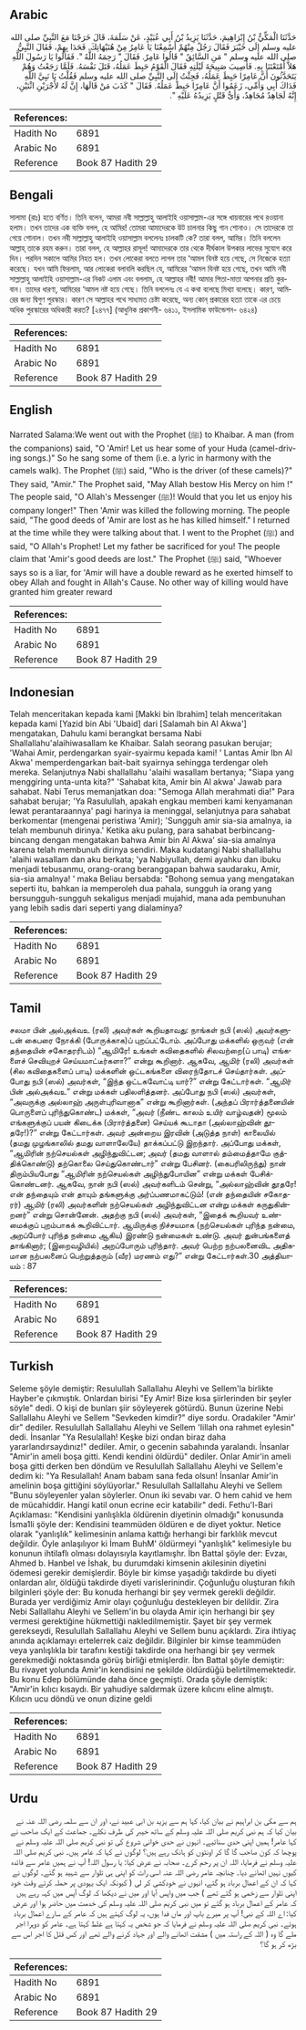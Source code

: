## Arabic


<div dir="rtl" lang="ar" style={{fontSize:'larger',backgroundColor:'#f8f9fa',padding:20}}>
حَدَّثَنَا الْمَكِّيُّ بْنُ إِبْرَاهِيمَ، حَدَّثَنَا يَزِيدُ بْنُ أَبِي عُبَيْدٍ، عَنْ سَلَمَةَ، قَالَ خَرَجْنَا مَعَ النَّبِيِّ صلى الله عليه وسلم إِلَى خَيْبَرَ فَقَالَ رَجُلٌ مِنْهُمْ أَسْمِعْنَا يَا عَامِرُ مِنْ هُنَيْهَاتِكَ‏.‏ فَحَدَا بِهِمْ، فَقَالَ النَّبِيُّ صلى الله عليه وسلم ‏"‏ مَنِ السَّائِقُ ‏"‏ قَالُوا عَامِرٌ‏.‏ فَقَالَ ‏"‏ رَحِمَهُ اللَّهُ ‏"‏‏.‏ فَقَالُوا يَا رَسُولَ اللَّهِ هَلاَّ أَمْتَعْتَنَا بِهِ‏.‏ فَأُصِيبَ صَبِيحَةَ لَيْلَتِهِ فَقَالَ الْقَوْمُ حَبِطَ عَمَلُهُ، قَتَلَ نَفْسَهُ‏.‏ فَلَمَّا رَجَعْتُ وَهُمْ يَتَحَدَّثُونَ أَنَّ عَامِرًا حَبِطَ عَمَلُهُ، فَجِئْتُ إِلَى النَّبِيِّ صلى الله عليه وسلم فَقُلْتُ يَا نَبِيَّ اللَّهِ فَدَاكَ أَبِي وَأُمِّي، زَعَمُوا أَنَّ عَامِرًا حَبِطَ عَمَلُهُ‏.‏ فَقَالَ ‏"‏ كَذَبَ مَنْ قَالَهَا، إِنَّ لَهُ لأَجْرَيْنِ اثْنَيْنِ، إِنَّهُ لَجَاهِدٌ مُجَاهِدٌ، وَأَىُّ قَتْلٍ يَزِيدُهُ عَلَيْهِ ‏"‏‏.‏
</div>
<div style={{backgroundColor:'#f8f9fa',padding:20, marginBottom: 10}}><table> <thead> <tr> <th>References:</th> <th></th> </tr> </thead> <tbody><tr><td>Hadith No</td><td>6891</td></tr><tr><td>Arabic No</td><td>6891</td></tr><tr><td>Reference</td><td>Book 87 Hadith 29</td></tr></tbody></table></div>

## Bengali


<div dir="ltr" lang="bn" style={{fontSize:'larger',backgroundColor:'#f8f9fa',padding:20}}>
সালামা (রাঃ) হতে বর্ণিত। তিনি বলেন, আমরা নবী সাল্লাল্লাহু আলাইহি ওয়াসাল্লাম-এর সঙ্গে খায়বারের পথে রওয়ানা হলাম। তখন তাদের এক ব্যক্তি বলল, হে আমির! তোমরা আমাদেরকে উট চালনার কিছু গান শোনাও। সে তাদেরকে তা গেয়ে শোনাল। তখন নবী সাল্লাল্লাহু আলাইহি ওয়াসাল্লাম বললেনঃ চালকটি কে? তারা বলল, আমির। তিনি বললেন আল্লাহ্ তাকে রহম করুন। তারা বলল, হে আল্লাহর রাসূল! আমাদেরকে তার থেকে দীর্ঘকাল উপকার লাভের সুযোগ করে দিন। পরদিন সকালে আমির নিহত হল। তখন লোকেরা বলতে লাগল তার ‘আমল বিনষ্ট হয়ে গেছে, সে নিজেকে হত্যা করেছে। যখন আমি ফিরলাম, আর লোকেরা বলাবলি করছিল যে, আমিরের ‘আমল বিনষ্ট হয়ে গেছে, তখন আমি নবী সাল্লাল্লাহু আলাইহি ওয়াসাল্লাম-এর নিকট এলাম এবং বললাম, হে আল্লাহর নবী! আমার পিতা-মাতা আপনার প্রতি কুরবান। তাদের ধারণা, আমিরের ‘আমল নষ্ট হয়ে গেছে। তিনি বললেনঃ যে এ কথা বলেছে মিথ্যা বলেছে। কারণ, আমিরের জন্য দ্বিগুণ পুরস্কার। কারণ সে আল্লাহর পথে সাধ্যমত চেষ্টা করেছে, অন্য কোন্ প্রকারের হত্যা তাকে এর চেয়ে অধিক পুরস্কারের অধিকারী করত? [২৪৭৭] (আধুনিক প্রকাশনী- ৬৪১১, ইসলামিক ফাউন্ডেশন- ৬৪২৪)
</div>
<div style={{backgroundColor:'#f8f9fa',padding:20, marginBottom: 10}}><table> <thead> <tr> <th>References:</th> <th></th> </tr> </thead> <tbody><tr><td>Hadith No</td><td>6891</td></tr><tr><td>Arabic No</td><td>6891</td></tr><tr><td>Reference</td><td>Book 87 Hadith 29</td></tr></tbody></table></div>

## English


<div dir="ltr" lang="en" style={{fontSize:'larger',backgroundColor:'#f8f9fa',padding:20}}>
Narrated Salama:We went out with the Prophet (ﷺ) to Khaibar. A man (from the companions) said, "O 'Amir! Let us hear some of your Huda (camel-driving songs.)" So he sang some of them (i.e. a lyric in harmony with the camels walk). The Prophet (ﷺ) said, "Who is the driver (of these camels)?" They said, "Amir." The Prophet said, "May Allah bestow His Mercy on him !" The people said, "O Allah's Messenger (ﷺ)! Would that you let us enjoy his company longer!" Then 'Amir was killed the following morning. The people said, "The good deeds of 'Amir are lost as he has killed himself." I returned at the time while they were talking about that. I went to the Prophet (ﷺ) and said, "O Allah's Prophet! Let my father be sacrificed for you! The people claim that 'Amir's good deeds are lost." The Prophet (ﷺ) said, "Whoever says so is a liar, for 'Amir will have a double reward as he exerted himself to obey Allah and fought in Allah's Cause. No other way of killing would have granted him greater reward
</div>
<div style={{backgroundColor:'#f8f9fa',padding:20, marginBottom: 10}}><table> <thead> <tr> <th>References:</th> <th></th> </tr> </thead> <tbody><tr><td>Hadith No</td><td>6891</td></tr><tr><td>Arabic No</td><td>6891</td></tr><tr><td>Reference</td><td>Book 87 Hadith 29</td></tr></tbody></table></div>

## Indonesian


<div dir="ltr" lang="id" style={{fontSize:'larger',backgroundColor:'#f8f9fa',padding:20}}>
Telah menceritakan kepada kami [Makki bin Ibrahim] telah menceritakan kepada kami [Yazid bin Abi 'Ubaid] dari [Salamah bin Al Akwa'] mengatakan, Dahulu kami berangkat bersama Nabi Shallallahu'alaihiwasallam ke Khaibar. Salah seorang pasukan berujar; 'Wahai Amir, perdengarkan syair-syairmu kepada kami! ' Lantas Amir Ibn Al Akwa' memperdengarkan bait-bait syairnya sehingga terdengar oleh mereka. Selanjutnya Nabi shallallahu 'alaihi wasallam bertanya; "Siapa yang menggiring unta-unta kita?" 'Sahabat kita, Amir bin Al akwa' Jawab para sahabat. Nabi Terus memanjatkan doa: "Semoga Allah merahmati dia!" Para sahabat berujar; 'Ya Rasulullah, apakah engkau memberi kami kenyamanan lewat perantaraannya' pagi harinya ia meninggal, selanjutnya para sahabat berkomentar (mengenai peristiwa 'Amir); 'Sungguh amir sia-sia amalnya, ia telah membunuh dirinya.' Ketika aku pulang, para sahabat berbincang-bincang dengan mengatakan bahwa Amir bin Al Akwa' sia-sia amalnya karena telah membunuh dirinya sendiri. Maka kudatangi Nabi shallallahu 'alaihi wasallam dan aku berkata; 'ya Nabiyullah, demi ayahku dan ibuku menjadi tebusanmu, orang-orang beranggapan bahwa saudaraku, Amir, sia-sia amalnya! ' maka Beliau bersabda: "Bohong semua yang mengatakan seperti itu, bahkan ia memperoleh dua pahala, sungguh ia orang yang bersungguh-sungguh sekaligus menjadi mujahid, mana ada pembunuhan yang lebih sadis dari seperti yang dialaminya?
</div>
<div style={{backgroundColor:'#f8f9fa',padding:20, marginBottom: 10}}><table> <thead> <tr> <th>References:</th> <th></th> </tr> </thead> <tbody><tr><td>Hadith No</td><td>6891</td></tr><tr><td>Arabic No</td><td>6891</td></tr><tr><td>Reference</td><td>Book 87 Hadith 29</td></tr></tbody></table></div>

## Tamil


<div dir="ltr" lang="ta" style={{fontSize:'larger',backgroundColor:'#f8f9fa',padding:20}}>
சலமா பின் அல்அக்வஉ (ரலி) அவர்கள் கூறியதாவது: நாங்கள் நபி (ஸல்) அவர்களுடன் கைபரை நோக்கி (போருக்காக)ப் புறப்பட்டோம். அப்போது மக்களில் ஒருவர் (என் தந்தையின் சகோதரரிடம்) “ஆமிரே! உங்கள் கவிதைகளில் சிலவற்றை(ப் பாடி) எங்களைச் செவியுறச் செய்யமாட்டீர்களா?” என்று கூறினார். ஆகவே, ஆமிர் (ரலி) அவர்கள் (சில கவிதைகளைப் பாடி) மக்களின் ஒட்டகங்களை விரைந்தோடச் செய்தார்கள். அப்போது நபி (ஸல்) அவர்கள், “இந்த ஒட்டகவோட்டி யார்?” என்று கேட்டார்கள். “ஆமிர் பின் அல்அக்வஉ” என்று மக்கள் பதிலளித்தனர். அப்போது நபி (ஸல்) அவர்கள், “அவருக்கு அல்லாஹ் அருள்புரிவானாக” என்று கூறினார்கள். (அந்தப் பிரார்த்தனையின் பொருளைப் புரிந்துகொண்ட) மக்கள், “அவர் (நீண்ட காலம் உயிர் வாழ்வதன்) மூலம் எங்களுக்குப் பயன் கிடைக்க (பிரார்த்தனை) செய்யக் கூடாதா (அல்லாஹ்வின் தூதரே!)?” என்று கேட்டார்கள். அவர் அன்றைய இரவின் (அடுத்த நாள்) காலையில் (தமது முழங்காலில் தமது வாளாலேயே) தாக்கப்பட்டு இறந்தார். அப்போது மக்கள், “ஆமிரின் நற்செயல்கள் அழிந்துவிட்டன; அவர் (தமது வாளால் தம்மைத்தாமே குத்திக்கொண்டு) தற்கொலை செய்துகொண்டார்” என்று பேசினர். (கைபரிலிருந்து) நான் திரும்பியபோது “ஆமிரின் நற்செயல்கள் அழிந்துபோயின” என்று மக்கள் பேசிக்கொண்டனர். ஆகவே, நான் நபி (ஸல்) அவர்களிடம் சென்று, “அல்லாஹ்வின் தூதரே! என் தந்தையும் என் தாயும் தங்களுக்கு அர்ப்பணமாகட்டும்! (என் தந்தையின் சகோதரர்) ஆமிர் (ரலி) அவர்களின் நற்செயல்கள் அழிந்துவிட்டன என்று மக்கள் கருதுகின்றனர்” என்று சொன்னேன். அதற்கு நபி (ஸல்) அவர்கள், “இதைக் கூறியவர் உண்மைக்குப் புறம்பாகக் கூறிவிட்டார். ஆமிருக்கு நிச்சயமாக (நற்செயல்கள் புரிந்த நன்மை, அறப்போர் புரிந்த நன்மை ஆகிய) இரண்டு நன்மைகள் உண்டு. அவர் துன்பங்களைத் தாங்கினார்; (இறைவழியில்) அறப்போரும் புரிந்தார். அவர் பெற்ற நற்பலனைவிட அதிகமான நற்பலனைப் பெற்றுத்தரும் (வீர) மரணம் எது?” என்று கேட்டார்கள்.30 அத்தியாயம் : 87
</div>
<div style={{backgroundColor:'#f8f9fa',padding:20, marginBottom: 10}}><table> <thead> <tr> <th>References:</th> <th></th> </tr> </thead> <tbody><tr><td>Hadith No</td><td>6891</td></tr><tr><td>Arabic No</td><td>6891</td></tr><tr><td>Reference</td><td>Book 87 Hadith 29</td></tr></tbody></table></div>

## Turkish


<div dir="ltr" lang="tr" style={{fontSize:'larger',backgroundColor:'#f8f9fa',padding:20}}>
Seleme şöyle demiştir: Resulullah Sallallahu Aleyhi ve Sellem'la birlikte Hayber'e çıkmıştık. Onlardan birisi "Ey Amir! Bize kısa şiirlerinden bir şeyler söyle" dedi. O kişi de bunları şiir söyleyerek götürdü. Bunun üzerine Nebi Sallallahu Aleyhi ve Sellem "Sevkeden kimdir?" diye sordu. Oradakiler "Amir' dir" dediler. Resulullah Sallallahu Aleyhi ve Sellem 'Iillah ona rahmet eylesin" dedi. İnsanlar "Ya Resulallah! Keşke bizi ondan biraz daha yararlandırsaydınız!" dediler. Amir, o gecenin sabahında yaralandı. İnsanlar "Amir'in ameli boşa gitti. Kendi kendini öldürdü" dediler. Onlar Amir'in ameli boşa gitti derken ben döndüm ve Resulullah Sallallahu Aleyhi ve Sellem'e dedim ki: "Ya Resulallah! Anam babam sana feda olsun! İnsanlar Amir'in amelinin boşa gittiğini söylüyorlar." Resulullah Sallallahu Aleyhi ve Sellem "Bunu söyleyenler yalan söylerler. Onun iki sevabı var. O hem cahid ve hem de mücahiddir. Hangi katil onun ecrine ecir katabilir" dedi. Fethu'l-Bari Açıklaması: "Kendisini yanlışlıkla öldürenin diyetinin olmadığı" konusunda İsma1li şöyle der: Kendisini teammüden öldüren e de diyet yoktur. Netice olarak "yanlışlık" kelimesinin anlama kattığı herhangi bir farklılık mevcut değildir. Öyle anlaşılıyor ki İmam BuhM' öldürmeyi "yanlışlık" kelimesiyle bu konunun ihtilaflı olması dolayısıyla kayıtlamışhr. İbn Battal şöyle der: Evzaı, Ahmed b. Hanbel ve İshak, bu durumdaki kimsenin akilesinin diyetini ödemesi gerekir demişlerdir. Böyle bir kimse yaşadığı takdirde bu diyeti onlardan alır, öldüğü takdirde diyeti varislerinindir. Çoğunluğu oluşturan fıkıh bilginleri şöyle der: Bu konuda herhangi bir şey vermek gerekli değildir. Burada yer verdiğimiz Amir olayı çoğunluğu destekleyen bir delildir. Zira Nebi Sallallahu Aleyhi ve Sellem'in bu olayda Amir için herhangi bir şey vermesi gerektiğine hükmettiği nakledilmemiştir. Şayet bir şey vermek gerekseydi, Resulullah Sallallahu Aleyhi ve Sellem bunu açıklardı. Zira ihtiyaç anında açıklamayı ertelerrek caiz değildir. Bilginler bir kimse teammüden veya yanlışlıkla bir tarafını kestiği takdirde ona herhangi bir şey vermek gerekmediği noktasında görüş birliği etmişlerdir. İbn Battal şöyle demiştir: Bu rivayet yolunda Amir'in kendisini ne şekilde öldürdüğü belirtilmemektedir. Bu konu Edep bölümünde daha önce geçmişti. Orada şöyle demiştik: "Amir'in kılıcı kısaydı. Bir yahudiye saldırmak üzere kılıcını eline almıştı. Kılıcın ucu döndü ve onun dizine geldi
</div>
<div style={{backgroundColor:'#f8f9fa',padding:20, marginBottom: 10}}><table> <thead> <tr> <th>References:</th> <th></th> </tr> </thead> <tbody><tr><td>Hadith No</td><td>6891</td></tr><tr><td>Arabic No</td><td>6891</td></tr><tr><td>Reference</td><td>Book 87 Hadith 29</td></tr></tbody></table></div>

## Urdu


<div dir="rtl" lang="ur" style={{fontSize:'larger',backgroundColor:'#f8f9fa',padding:20}}>
ہم سے مکی بن ابراہیم نے بیان کیا، کہا ہم سے یزید بن ابی عبید نے، اور ان سے سلمہ رضی اللہ عنہ نے بیان کیا کہ ہم نبی کریم صلی اللہ علیہ وسلم کے ساتھ خیبر کی طرف نکلے۔ جماعت کے ایک صاحب نے کہا عامر! ہمیں اپنی حدی سنائیے۔ انہوں نے حدی خوانی شروع کی تو نبی کریم صلی اللہ علیہ وسلم نے پوچھا کہ کون صاحب گا گا کر اونٹوں کو ہانک رہے ہیں؟ لوگوں نے کہا کہ عامر ہیں۔ نبی کریم صلی اللہ علیہ وسلم نے فرمایا، اللہ ان پر رحم کرے۔ صحابہ نے عرض کیا: یا رسول اللہ! آپ نے ہمیں عامر سے فائدہ کیوں نہیں اٹھانے دیا۔ چنانچہ عامر رضی اللہ عنہ اسی رات کو اپنی ہی تلوار سے شہید ہو گئے۔ لوگوں نے کہا کہ ان کے اعمال برباد ہو گئے، انہوں نے خودکشی کر لی ( کیونکہ ایک یہودی پر حملہ کرتے وقت خود اپنی تلوار سے زخمی ہو گئے تھے ) جب میں واپس آیا اور میں نے دیکھا کہ لوگ آپس میں کہہ رہے ہیں کہ عامر کے اعمال برباد ہو گئے تو میں نبی کریم صلی اللہ علیہ وسلم کی خدمت میں حاضر ہوا اور عرض کیا: اے اللہ کے نبی! آپ پر میرے باپ اور ماں فدا ہوں، یہ لوگ کہتے ہیں کہ عامر کے سارے اعمال برباد ہوئے۔ نبی کریم صلی اللہ علیہ وسلم نے فرمایا کہ جو شخص یہ کہتا ہے غلط کہتا ہے۔ عامر کو دوہرا اجر ملے گا وہ ( اللہ کے راستہ میں ) مشقت اٹھانے والے اور جہاد کرنے والے تھے اور کس قتل کا اجر اس سے بڑھ کر ہو گا؟
</div>
<div style={{backgroundColor:'#f8f9fa',padding:20, marginBottom: 10}}><table> <thead> <tr> <th>References:</th> <th></th> </tr> </thead> <tbody><tr><td>Hadith No</td><td>6891</td></tr><tr><td>Arabic No</td><td>6891</td></tr><tr><td>Reference</td><td>Book 87 Hadith 29</td></tr></tbody></table></div>